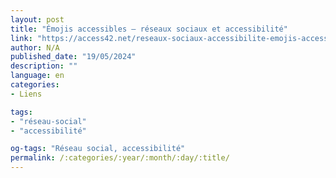 ```yaml
---
layout: post
title: "Émojis accessibles – réseaux sociaux et accessibilité"
link: "https://access42.net/reseaux-sociaux-accessibilite-emojis-accessibles"
author: N/A
published_date: "19/05/2024"
description: ""
language: en
categories:
- Liens

tags:
- "réseau-social"
- "accessibilité"

og-tags: "Réseau social, accessibilité"
permalink: /:categories/:year/:month/:day/:title/
---
```

